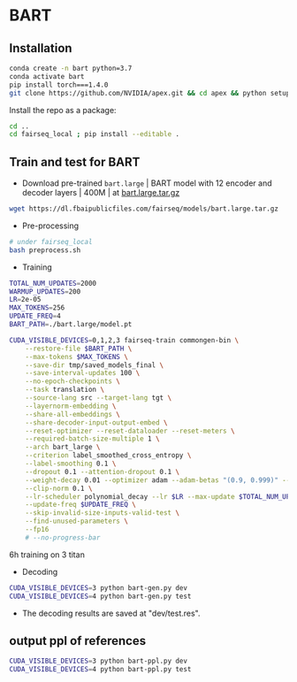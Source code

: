 # BART


## Installation

```bash
conda create -n bart python=3.7
conda activate bart
pip install torch===1.4.0
git clone https://github.com/NVIDIA/apex.git && cd apex && python setup.py install --cuda_ext --cpp_ext
```

Install the repo as a package:
```bash
cd ..
cd fairseq_local ; pip install --editable .
```



## Train and test for BART

- Download pre-trained `bart.large` | BART model with 12 encoder and decoder layers | 400M | at [bart.large.tar.gz](https://dl.fbaipublicfiles.com/fairseq/models/bart.large.tar.gz)
```bash
wget https://dl.fbaipublicfiles.com/fairseq/models/bart.large.tar.gz
```

- Pre-processing
```bash
# under fairseq_local
bash preprocess.sh
```

- Training

```bash
TOTAL_NUM_UPDATES=2000  
WARMUP_UPDATES=200      
LR=2e-05
MAX_TOKENS=256
UPDATE_FREQ=4
BART_PATH=./bart.large/model.pt

CUDA_VISIBLE_DEVICES=0,1,2,3 fairseq-train commongen-bin \
    --restore-file $BART_PATH \
    --max-tokens $MAX_TOKENS \
    --save-dir tmp/saved_models_final \
    --save-interval-updates 100 \
    --no-epoch-checkpoints \
    --task translation \
    --source-lang src --target-lang tgt \
    --layernorm-embedding \
    --share-all-embeddings \
    --share-decoder-input-output-embed \
    --reset-optimizer --reset-dataloader --reset-meters \
    --required-batch-size-multiple 1 \
    --arch bart_large \
    --criterion label_smoothed_cross_entropy \
    --label-smoothing 0.1 \
    --dropout 0.1 --attention-dropout 0.1 \
    --weight-decay 0.01 --optimizer adam --adam-betas "(0.9, 0.999)" --adam-eps 1e-08 \
    --clip-norm 0.1 \
    --lr-scheduler polynomial_decay --lr $LR --max-update $TOTAL_NUM_UPDATES --warmup-updates $WARMUP_UPDATES \
    --update-freq $UPDATE_FREQ \
    --skip-invalid-size-inputs-valid-test \
    --find-unused-parameters \
    --fp16 
    # --no-progress-bar
```
6h training on 3 titan 
- Decoding

```bash
CUDA_VISIBLE_DEVICES=3 python bart-gen.py dev
CUDA_VISIBLE_DEVICES=4 python bart-gen.py test
```

- The decoding results are saved at "dev/test.res".


## output ppl of references 
```bash 
CUDA_VISIBLE_DEVICES=3 python bart-ppl.py dev
CUDA_VISIBLE_DEVICES=4 python bart-ppl.py test
```



